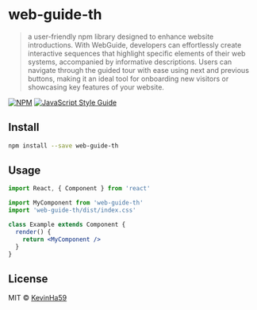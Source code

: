# web-guide-th

> a user-friendly npm library designed to enhance website introductions. With WebGuide, developers can effortlessly create interactive sequences that highlight specific elements of their web systems, accompanied by informative descriptions. Users can navigate through the guided tour with ease using next and previous buttons, making it an ideal tool for onboarding new visitors or showcasing key features of your website.

[![NPM](https://img.shields.io/npm/v/web-guide-th.svg)](https://www.npmjs.com/package/web-guide-th) [![JavaScript Style Guide](https://img.shields.io/badge/code_style-standard-brightgreen.svg)](https://standardjs.com)

## Install

```bash
npm install --save web-guide-th
```

## Usage

```jsx
import React, { Component } from 'react'

import MyComponent from 'web-guide-th'
import 'web-guide-th/dist/index.css'

class Example extends Component {
  render() {
    return <MyComponent />
  }
}
```

## License

MIT © [KevinHa59](https://github.com/KevinHa59)
